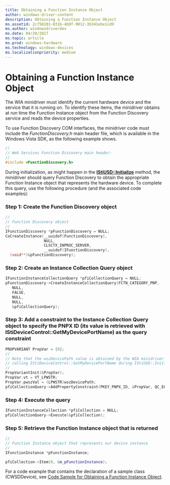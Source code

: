 ```yaml
---
title: Obtaining a Function Instance Object
author: windows-driver-content
description: Obtaining a Function Instance Object
ms.assetid: 2c750281-031b-4b9f-9012-3b341ebe1cd9
ms.author: windowsdriverdev
ms.date: 04/20/2017
ms.topic: article
ms.prod: windows-hardware
ms.technology: windows-devices
ms.localizationpriority: medium
---
```


# Obtaining a Function Instance Object


The WIA minidriver must identify the current hardware device and the service that it is running on. To identify these items, the minidriver obtains at run time the Function Instance object from the Function Discovery service and reads the device properties.

To use Function Discovery COM interfaces, the minidriver code must include the *FunctionDiscovery.h* main header file, which is available in the Windows Vista SDK, as the following example shows.

```cpp
//
// Web Services Function Discovery main header:
//
#include <FunctionDiscovery.h>
```

During initialization, as might happen in the [**IStiUSD::Initialize**](https://msdn.microsoft.com/library/windows/hardware/ff543824) method, the minidriver should query Function Discovery to obtain the appropriate Function Instance object that represents the hardware device. To complete this query, use the following procedure (and the associated code examples):

### Step 1: Create the Function Discovery object

```cpp
//
// Function Discovery object
//
IFunctionDiscovery *pFunctionDiscovery = NULL;
CoCreateInstance(__uuidof(FunctionDiscovery),
                 NULL,
                 CLSCTX_INPROC_SERVER,
                 __uuidof(IFunctionDiscovery),
  (void**)&pFunctionDiscovery);
```

### Step 2: Create an Instance Collection Query object

```cpp
IFunctionInstanceCollectionQuery *pfiCollectionQuery = NULL;
pFunctionDiscovery->CreateInstanceCollectionQuery(FCTN_CATEGORY_PNP,
   NULL,
   FALSE,
   NULL,
   NULL,
   &pfiCollectionQuery);
```

### <a href="" id="step-3--add-a-constraint-to-the-instance-collection-query-object-to-sp"></a>Step 3: Add a constraint to the Instance Collection Query object to specify the PNPX ID (its value is retrieved with IStiDeviceControl::GetMyDevicePortName) as the query constraint

```cpp
PROPVARIANT PropVar = {0};
//
// Note that the wszDevicePath value is obtained by the WIA minidriver 
// calling IStiDeviceControl::GetMyDevicePortName during IStiUSD::Initialize
//
PropVariantInit(&PropVar);
PropVar.vt = VT_LPWSTR;
PropVar.pwszVal = (LPWSTR)wszDevicePath; 
pfiCollectionQuery->AddPropertyConstraint(PKEY_PNPX_ID, &PropVar, QC_EQUALS);
```

### Step 4: Execute the query

```cpp
IFunctionInstanceCollection *pfiCollection = NULL;
pfiCollectionQuery->Execute(&pfiCollection);
```

### Step 5: Retrieve the Function Instance object that is returned

```cpp
//
// Function Instance object that represents our device instance
//
IFunctionInstance *pFunctionInstance;

pfiCollection->Item(0, &m_pFunctionInstance);
```

For a code example that contains the declaration of a sample class (CWSDDevice), see [Code Sample for Obtaining a Function Instance Object](code-example-for-obtaining-a-function-instance-object.md).

 

 




